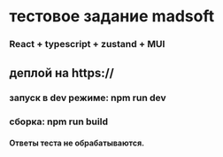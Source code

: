 # тестовое задание madsoft

### React + typescript + zustand + MUI

## деплой на https://

### запуск в dev режиме: npm run dev

### сборка: npm run build

#### Ответы теста не обрабатываются.
